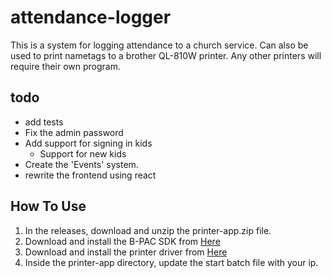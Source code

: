 # attendance-logger

This is a system for logging attendance to a church service. Can also be used to print nametags
to a brother QL-810W printer. Any other printers will require their own program.

## todo
- add tests
- Fix the admin password
- Add support for signing in kids
  - Support for new kids
- Create the 'Events' system.
- rewrite the frontend using react

## How To Use
1. In the releases, download and unzip the printer-app.zip file.
2. Download and install the B-PAC SDK from [Here](https://support.brother.com/g/s/es/dev/en/bpac/download/index.html?c=eu_ot&lang=en&navi=offall&comple=on&redirect=on)
3. Download and install the printer driver from [Here](https://support.brother.com/g/b/downloadtop.aspx?c=au&lang=en&prod=lpql810weas)
4. Inside the printer-app directory, update the start batch file with your ip. 
